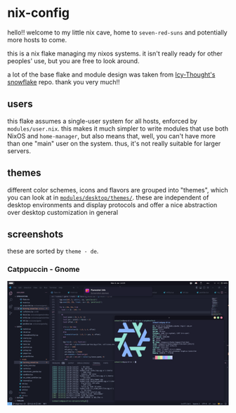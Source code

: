 # nix-config

hello!! welcome to my little nix cave, home to `seven-red-suns` and potentially more hosts to come.

this is a nix flake managing my nixos systems. it isn't really ready for other peoples' use, but you are free to look around.

a lot of the base flake and module design was taken from [Icy-Thought's snowflake](https://github.com/Icy-Thought/snowflake) repo. thank you very much!!

## users

this flake assumes a single-user system for all hosts, enforced by `modules/user.nix`. this makes it much simpler to write modules that use both NixOS and `home-manager`, but also means that, well, you can't have more than one "main" user on the system. thus, it's not really suitable for larger servers.

## themes

different color schemes, icons and flavors are grouped into "themes", which you can look at in [`modules/desktop/themes/`](./modules/desktop/themes/). these are independent of desktop environments and display protocols and offer a nice abstraction over desktop customization in general

## screenshots

these are sorted by `theme - de`.

### Catppuccin - Gnome

![](./docs/assets/2024-01-08_14-24.png)